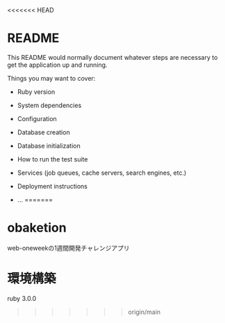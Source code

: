<<<<<<< HEAD
# README

This README would normally document whatever steps are necessary to get the
application up and running.

Things you may want to cover:

* Ruby version

* System dependencies

* Configuration

* Database creation

* Database initialization

* How to run the test suite

* Services (job queues, cache servers, search engines, etc.)

* Deployment instructions

* ...
=======
# obaketion
web-oneweekの1週間開発チャレンジアプリ


# 環境構築
ruby 3.0.0
>>>>>>> origin/main
